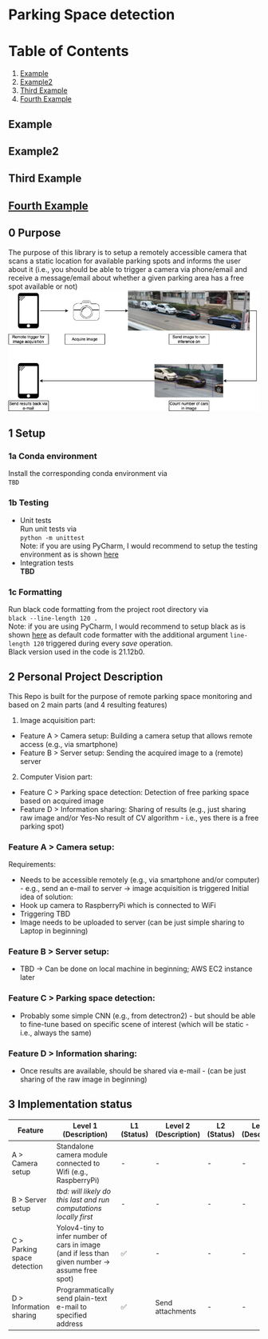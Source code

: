 # Parking Space detection

# Table of Contents
1. [Example](#example)
2. [Example2](#example2)
3. [Third Example](#third-example)
4. [Fourth Example](#fourth-examplehttpwwwfourthexamplecom)


## Example
## Example2
## Third Example
## [Fourth Example](http://www.fourthexample.com) 

## 0 Purpose
The purpose of this library is to setup a remotely accessible camera that scans a static location for available 
parking spots and informs the user about it (i.e., you should be able to trigger a camera via phone/email 
and receive a message/email about whether a given parking area has a free spot available or not)
![plot](./data/Diagram.png)
## 1 Setup
### 1a Conda environment
Install the corresponding conda environment via   
```TBD```

### 1b Testing
- Unit tests  
Run unit tests via  
```python -m unittest```  
Note: if you are using PyCharm, I would recommend to setup the testing environment as is shown [here](https://www.jetbrains.com/help/pycharm/testing-your-first-python-application.html#create-test)
- Integration tests  
__TBD__

### 1c Formatting
Run black code formatting from the project root directory via  
```black --line-length 120 .```  
Note: if you are using PyCharm, I would recommend to setup black as is shown [here](https://godatadriven.com/blog/partial-python-code-formatting-with-black-pycharm/) as default code formatter with the additional argument `line-length 120` triggered during every _save_ operation.  
Black version used in the code is 21.12b0.

## 2 Personal Project Description
This Repo is built for the purpose of remote parking space monitoring and based on 2 main parts (and 4 resulting features) 
1. Image acquisition part:
- Feature A > Camera setup: Building a camera setup that allows remote access (e.g., via smartphone)
- Feature B > Server setup: Sending the acquired image to a (remote) server
2. Computer Vision part:
- Feature C > Parking space detection: Detection of free parking space based on acquired image
- Feature D > Information sharing: Sharing of results (e.g., just sharing raw image and/or Yes-No result of CV algorithm - i.e., yes there is a free parking spot)

### Feature A > Camera setup:
Requirements:
- Needs to be accessible remotely (e.g., via smartphone and/or computer) - e.g., send an e-mail to server -> image acquisition is triggered
Initial idea of solution:
- Hook up camera to RaspberryPi which is connected to WiFi
- Triggering TBD
- Image needs to be uploaded to server (can be just simple sharing to Laptop in beginning)

### Feature B > Server setup:
- TBD -> Can be done on local machine in beginning; AWS EC2 instance later

### Feature C > Parking space detection:
- Probably some simple CNN (e.g., from detectron2) - but should be able to fine-tune based on specific scene of interest (which will be static - i.e., always the same)

### Feature D > Information sharing:
- Once results are available, should be shared via e-mail - (can be just sharing of the raw image in beginning)

## 3 Implementation status 
| Feature                     | Level 1 (Description)                                                                            | L1 (Status)        | Level 2 (Description) | L2 (Status) | Level 3 (Description) | L3 (Status) |
|-----------------------------|--------------------------------------------------------------------------------------------------|--------------------|-----------------------|-------------|-----------------------|-------------|
| A > Camera setup            | Standalone camera module connected to Wifi (e.g., RaspberryPi)                                   | -                  | -                     | -           | -                     | -           |
| B > Server setup            | _tbd: will likely do this last and run computations locally first_                               | -                  | -                     | -           | -                     | -           |
| C > Parking space detection | Yolov4-tiny to infer number of cars in image (and if less than given number -> assume free spot) | :white_check_mark: | -                     | -           | -                     | -           |
| D > Information sharing     | Programmatically send plain-text e-mail to specified address                                     | :white_check_mark: | Send attachments      | -           | -                     | -           |
